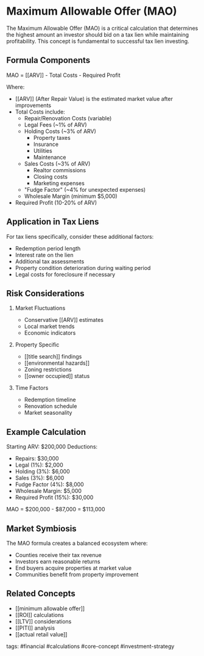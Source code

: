 # Maximum Allowable Offer (MAO)

The Maximum Allowable Offer (MAO) is a critical calculation that determines the highest amount an investor should bid on a tax lien while maintaining profitability. This concept is fundamental to successful tax lien investing.

## Formula Components

MAO = [[ARV]] - Total Costs - Required Profit

Where:
- [[ARV]] (After Repair Value) is the estimated market value after improvements
- Total Costs include:
  - Repair/Renovation Costs (variable)
  - Legal Fees (~1% of ARV)
  - Holding Costs (~3% of ARV)
    - Property taxes
    - Insurance
    - Utilities
    - Maintenance
  - Sales Costs (~3% of ARV)
    - Realtor commissions
    - Closing costs
    - Marketing expenses
  - "Fudge Factor" (~4% for unexpected expenses)
  - Wholesale Margin (minimum $5,000)
- Required Profit (10-20% of ARV)

## Application in Tax Liens

For tax liens specifically, consider these additional factors:
- Redemption period length
- Interest rate on the lien
- Additional tax assessments
- Property condition deterioration during waiting period
- Legal costs for foreclosure if necessary

## Risk Considerations

1. Market Fluctuations
   - Conservative [[ARV]] estimates
   - Local market trends
   - Economic indicators

2. Property Specific
   - [[title search]] findings
   - [[environmental hazards]]
   - Zoning restrictions
   - [[owner occupied]] status

3. Time Factors
   - Redemption timeline
   - Renovation schedule
   - Market seasonality

## Example Calculation

Starting ARV: $200,000
Deductions:
- Repairs: $30,000
- Legal (1%): $2,000
- Holding (3%): $6,000
- Sales (3%): $6,000
- Fudge Factor (4%): $8,000
- Wholesale Margin: $5,000
- Required Profit (15%): $30,000

MAO = $200,000 - $87,000 = $113,000

## Market Symbiosis

The MAO formula creates a balanced ecosystem where:
- Counties receive their tax revenue
- Investors earn reasonable returns
- End buyers acquire properties at market value
- Communities benefit from property improvement

## Related Concepts
- [[minimum allowable offer]]
- [[ROI]] calculations
- [[LTV]] considerations
- [[PITI]] analysis
- [[actual retail value]]

tags: #financial #calculations #core-concept #investment-strategy